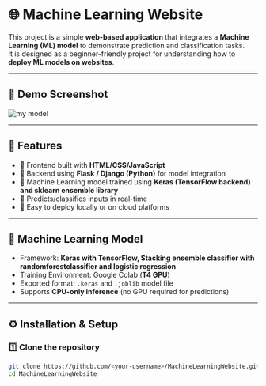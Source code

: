 # 🌐 Machine Learning Website  

This project is a simple **web-based application** that integrates a **Machine Learning (ML) model** to demonstrate prediction and classification tasks.  
It is designed as a beginner-friendly project for understanding how to **deploy ML models on websites**.  

---

## 📸 Demo Screenshot
![my model](https://drive.google.com/uc?export=view&id=1xQuej4YlqVOXlNHUD4HCILoP2M8akAYP)

---

## 🚀 Features  
- 🔹 Frontend built with **HTML/CSS/JavaScript**  
- 🔹 Backend using **Flask / Django (Python)** for model integration  
- 🔹 Machine Learning model trained using **Keras (TensorFlow backend) and sklearn ensemble library**  
- 🔹 Predicts/classifies inputs in real-time  
- 🔹 Easy to deploy locally or on cloud platforms  

---

## 🧠 Machine Learning Model  
- Framework: **Keras with TensorFlow, Stacking ensemble classifier with randomforestclassifier and logistic regression**  
- Training Environment: Google Colab (**T4 GPU**)  
- Exported format: `.keras` and `.joblib` model file  
- Supports **CPU-only inference** (no GPU required for predictions)

---

## ⚙️ Installation & Setup  

### 1️⃣ Clone the repository  
```bash
git clone https://github.com/<your-username>/MachineLearningWebsite.git
cd MachineLearningWebsite
